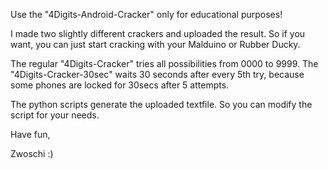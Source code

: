 Use the "4Digits-Android-Cracker" only for educational purposes!

I made two slightly different crackers and uploaded the result. So if you want, you can just start cracking with your Malduino or Rubber Ducky.

The regular "4Digits-Cracker" tries all possibilities from 0000 to 9999.
The "4Digits-Cracker-30sec" waits 30 seconds after every 5th try, because some phones are locked for 30secs after 5 attempts.

The python scripts generate the uploaded textfile. So you can modify the script for your needs.

Have fun,

Zwoschi :)
